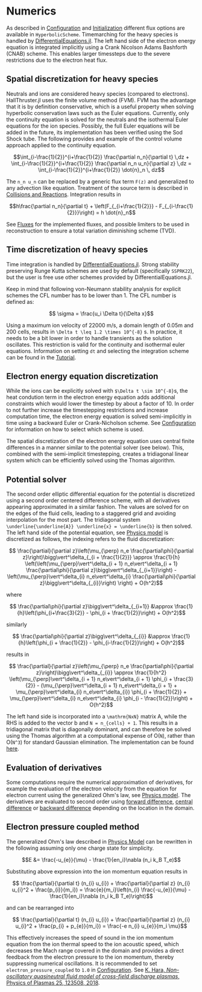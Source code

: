 # Numerics

As described in [Configuration](@ref) and [Initialization](@ref) different flux options are available in `HyperbolicScheme`. Timemarching for the heavy species is handled by [DifferentialEquations.jl](https://github.com/SciML/DifferentialEquations.jl). The left hand side of the electron energy equation is integrated implicitly using a Crank Nicolson Adams Bashforth (CNAB) scheme. This enables larger timessteps due to the severe restrictions due to the electron heat flux. 

## Spatial discretization for heavy species

Neutrals and ions are considered heavy species (compared to electrons). HallThruster.jl uses the finite volume method (FVM). FVM has the advantage that it is by definition conservative, which is a useful property when solving hyperbolic conservation laws such as the Euler equations. Currently, only the continuity equation is solved for the neutrals and the isothermal Euler equations for the ion species. Possibly, the full Euler equations will be added in the future, its implementation has been verified using the Sod Shock tube. The following provides and example of the control volume approach applied to the continuity equation. 

```math
\int_{i-\frac{1}{2}}^{i+\frac{1}{2}} \frac{\partial n_n}{\partial t} \,dz + \int_{i-\frac{1}{2}}^{i+\frac{1}{2}} \frac{\partial n_n u_n}{\partial z} \,dz = \int_{i-\frac{1}{2}}^{i+\frac{1}{2}} \dot{n}_n \, dz
```

The ``n_n u_n`` can be replaced by a generic flux term ``F(z)`` and generalized to any advection like equation. Treatment of the source term is described in [Collisions and Reactions](@ref). Integration results in

```math
h\frac{\partial n_n}{\partial t} + \left(F_{_{i+\frac{1}{2}}} - F_{_{i-\frac{1}{2}}}\right) = h \dot{n}_n
```
See [Fluxes](@ref) for the implemented fluxes, and possible limiters to be used in reconstruction to ensure a total variation diminishing scheme (TVD).

## Time discretization of heavy species

Time integration is handled by [DifferentialEquations.jl](https://github.com/SciML/DifferentialEquations.jl). Strong stability preserving Runge Kutta schemes are used by default (specifically `SSPRK22`), but the user is free use other schemes provided by DifferentialEquations.jl.

Keep in mind that following von-Neumann stability analysis for explicit schemes the CFL number has to be lower than 1. The CFL number is defined as:

```math
    \sigma = \frac{u_i \Delta t}{\Delta x}
```

Using a maximum ion velocity of 22000 m/s, a domain length of 0.05m and 200 cells, results in ``\Delta t \leq 1.2 \times 10^{-8}`` s. In practice, it needs to be a bit lower in order to handle transients as the solution oscillates. This restriction is valid for the continuity and isothermal euler equations. Information on setting `dt` and selecting the integration scheme can be found in the [Tutorial](@ref).


## Electron energy equation discretization

While the ions can be explicitly solved with ``$\Delta t \sim 10^{-8}``s, the heat condution term in the electron energy equation adds additional constraints which would lower the timestep by about a factor of 10. In order to not further increase the timestepping restrictions and increase computation time, the electron energy equation is solved semi-implicitly in time using a backward Euler or Crank-Nicholson scheme. See [Configuration](@ref) for information on how to select which scheme is used.

The spatial discretization of the electron energy equation uses central finite differences in a manner similar to the potential solver (see below). This, combined with the semi-implicit timestepping, creates a tridiagonal linear system which can be efficiently solved using the Thomas algorithm.


## Potential solver

The second order elliptic differential equation for the potential is discretized using a second order centered difference scheme, with all derivatives appearing approximated in a similar fashion. The values are solved for on the edges of the fluid cells, leading to a staggered grid and avoiding interpolation for the most part. The tridiagonal system `\underline{\underline{A}} \underline{x} = \underline{b}` is then solved. The left hand side of the potential equation, see [Physics model](@ref) is discretized as follows, the indexing refers to the fluid discretization: 

```math
    \frac{\partial}{\partial z}\left(\mu_{\perp} n_e \frac{\partial\phi}{\partial z}\right)\bigg\vert^\delta_{_{i + \frac{1}{2}}} \approx \frac{1}{h} \left(\left(\mu_{\perp}\vert^\delta_{i + 1} n_e\vert^\delta_{i + 1} \frac{\partial\phi}{\partial z}\bigg\vert^\delta_{_{i+1}}\right) - \left(\mu_{\perp}\vert^\delta_{i} n_e\vert^\delta_{i} \frac{\partial\phi}{\partial z}\bigg\vert^\delta_{_{i}}\right) \right) + O(h^2)
```

where

```math
    \frac{\partial\phi}{\partial z}\bigg\vert^\delta_{_{i+1}} &\approx \frac{1}{h}\left(\phi_{i+\frac{3}{2}} - \phi_{i + \frac{1}{2}}\right) + O(h^2)
```

similarly

```math
    \frac{\partial\phi}{\partial z}\bigg\vert^\delta_{_{i}} &\approx \frac{1}{h}\left(\phi_{i + \frac{1}{2}} - \phi_{i-\frac{1}{2}}\right) + O(h^2)
```

results in

```math
    \frac{\partial}{\partial z}\left(\mu_{\perp} n_e \frac{\partial\phi}{\partial z}\right)\bigg\vert^\delta_{_{i}} \approx \frac{1}{h^2} \left(\mu_{\perp}\vert^\delta_{i + 1} n_e\vert^\delta_{i + 1} \phi_{i + \frac{3}{2}} - (\mu_{\perp}\vert^\delta_{i + 1} n_e\vert^\delta_{i + 1} + \mu_{\perp}\vert^\delta_{i} n_e\vert^\delta_{i}) \phi_{i + \frac{1}{2}} + \mu_{\perp}\vert^\delta_{i} n_e\vert^\delta_{i} \phi_{i - \frac{1}{2}}\right)  + O(h^2)
```

The left hand side is incorporated into a `\mathrm{NxN}` matrix A, while the RHS is added to the vector b and `N = n_{cells} + 1`. This results in a tridiagonal matrix that is diagonally dominant, and can therefore be solved using the Thomas algorithm at a computational expense of O(`N`), rather than O(`N^3`) for standard Gaussian elimination. The implementation can be found [here](https://um-pepl.github.io/HallThruster.jl/dev/internals/#HallThruster.solve_potential_edge!-Tuple{Any,%20Any}). 

## Evaluation of derivatives

Some computations require the numerical approximation of derivatives, for example the evaluation of the electron velocity from the equation for electron current using the generalized Ohm's law, see [Physics model](@ref). The derivatives are evaluated to second order using [forward difference](https://um-pepl.github.io/HallThruster.jl/dev/internals/#HallThruster.forward_difference-NTuple{6,%20Any}), [central difference](https://um-pepl.github.io/HallThruster.jl/dev/internals/#HallThruster.central_difference-NTuple{6,%20Any}) or [backward difference](https://um-pepl.github.io/HallThruster.jl/dev/internals/#HallThruster.backward_difference-NTuple{6,%20Any}) depending on the location in the domain. 

## Electron pressure coupled method

The generalized Ohm's law described in [Physics Model](@ref) can be rewritten in the following assuming only one charge state for simplicity.

```math
E &= \frac{-u_{e}}{\mu} - \frac{1}{en_i}\nabla (n_i k_B T_e)
```

Substituting above expression into the ion momentum equation results in 

```math
    \frac{\partial}{\partial t} (n_{i} u_{i}) + \frac{\partial}{\partial z} (n_{i} u_{i}^2 + \frac{p_{i}}{m_i}) = \frac{e}{m_i}\left(n_{i} \frac{-u_{e}}{\mu} - \frac{1}{en_i}\nabla (n_i k_B T_e)\right)
```

and can be rearranged into 

```math
    \frac{\partial}{\partial t} (n_{i} u_{i}) + \frac{\partial}{\partial z} (n_{i} u_{i}^2 + \frac{p_{i} + p_{e}}{m_i}) = \frac{-e n_{i} u_{e}}{m_i \mu}
```

This effectively increases the speed of sound in the ion momentum equation from the ion thermal speed to the ion acoustic speed, which decreases the Mach range covered in the domain and provides a direct feedback from the electron pressure to the ion momentum, thereby suppressing numerical oscillations. It is recommended to set `electron_pressure_coupled` to `1.0` in [Configuration](@ref). See [K. Hara, *Non-oscillatory quasineutral fluid model of cross-field discharge plasmas*, Physics of Plasmas 25, 123508, 2018](https://aip.scitation.org/doi/pdf/10.1063/1.5055750). 
